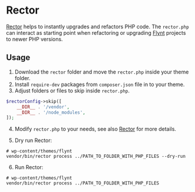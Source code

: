 # Rector

[Rector](https://github.com/rectorphp/rector/) helps to instantly upgrades and refactors PHP code. The `rector.php` can interact as starting point when refactoring or upgrading [Flynt](https://github.com/flyntwp/flynt/) projects to newer PHP versions.

## Usage

1. Download the `rector` folder and move the `rector.php` inside your theme folder.
2. Install `require-dev` packages from `composer.json` file in to your theme.
3. Adjust folders or files to skip inside `rector.php`.

```php
$rectorConfig->skip([
    __DIR__ . '/vendor',
    __DIR__ . '/node_modules',
]);
```

4. Modify `rector.php` to your needs, see also [Rector](https://github.com/rectorphp/rector/) for more details.

5. Dry run Rector:

```shell
# wp-content/themes/flynt
vendor/bin/rector process ../PATH_TO_FOLDER_WITH_PHP_FILES --dry-run
```

6. Run Rector:

```shell
# wp-content/themes/flynt
vendor/bin/rector process ../PATH_TO_FOLDER_WITH_PHP_FILES
```
